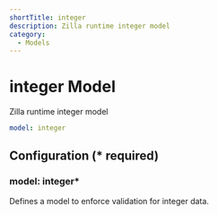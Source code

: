 ```yaml
---
shortTitle: integer
description: Zilla runtime integer model
category:
  - Models
---
```


# integer Model

Zilla runtime integer model

```yaml {1}
model: integer
```

## Configuration (\* required)

### model: integer\*

Defines a model to enforce validation for integer data.
